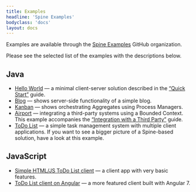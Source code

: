 ```yaml
---
title: Examples
headline: 'Spine Examples'
bodyclass: 'docs'
layout: docs
---
```

<p class="lead">Examples are available through the <a target="_blank" href="https://github.com/spine-examples">Spine Examples</a> GitHub organization.</p>

<p>Please see the selected list of the examples with the descriptions below.</p>

## Java
<ul>
    <li><a target="_blank" href="https://github.com/spine-examples/hello">Hello World</a>
     — a minimal client-server solution described in the <a href="{{site.baseurl}}/docs/quick-start/index.html">“Quick Start”</a> guide.</li>
    <li><a target="_blank" href="https://github.com/spine-examples/blog">Blog</a>
     — shows server-side functionality of a simple blog.</li>
    <li><a target="_blank" href="https://github.com/spine-examples/kanban">Kanban</a>
     — shows orchestrating Aggregates using Process Managers.</li>
    <li><a target="_blank" href="https://github.com/spine-examples/airport">Airport</a>
     — integrating a third-party systems using a Bounded Context.
       This example accompanies the <a href="{{site.baseurl}}/docs/guides/integration.html">“Integration with a Third Party”</a> guide.</li>
    <li><a target="_blank" href="https://github.com/spine-examples/todo-list">ToDo List</a>
     — a simple task management system with multiple client applications. If&nbsp;you&nbsp;want&nbsp;to see
      a bigger picture of a Spine-based solution, have a look at this example.</li>
</ul>

## JavaScript

<ul>
    <li><a target="_blank" href="https://github.com/spine-examples/todo-list/tree/master/client/html-js">Simple HTML/JS ToDo List client</a> — a client app with very basic features.</li>
    <li><a target="_blank" href="https://github.com/spine-examples/todo-list/tree/master/client/angular">ToDo List client on Angular</a> — a more featured client built with Angular 7.</li>
</ul>
